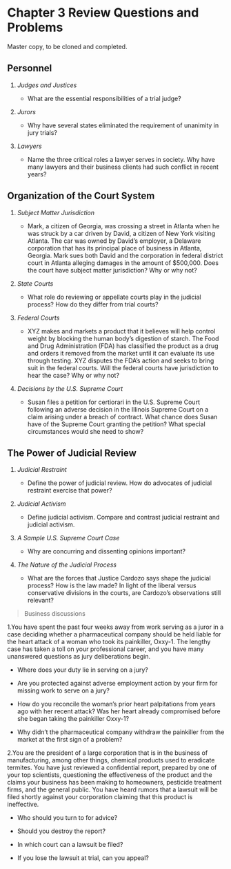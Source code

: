 # Chapter 3 Review Questions and Problems
Master copy, to be cloned and completed. 

## Personnel

1. *Judges and Justices*
   - What are the essential responsibilities of a trial judge?

2. *Jurors* 
   - Why have several states eliminated the requirement of unanimity in jury trials?

3. *Lawyers* 
   - Name the three critical roles a lawyer serves in society. Why have many lawyers and their business clients had such conflict in recent years?

## Organization of the Court System

1. *Subject Matter Jurisdiction* 
   - Mark, a citizen of Georgia, was crossing a street in Atlanta when he was struck by a car driven by David, a citizen of New York visiting Atlanta. The car was owned by David’s employer, a Delaware corporation that has its principal place of business in Atlanta, Georgia. Mark sues both David and the corporation in federal district court in Atlanta alleging damages in the amount of $500,000. Does the court have subject matter jurisdiction? Why or why not?

2. *State Courts* 
   - What role do reviewing or appellate courts play in the judicial process? How do they differ from trial courts?

3. *Federal Courts* 
   - XYZ makes and markets a product that it believes will help control weight by blocking the human body’s digestion of starch. The Food and Drug Administration (FDA) has classified the product as a drug and orders it removed from the market until it can evaluate its use through testing. XYZ disputes the FDA’s action and seeks to bring suit in the federal courts. Will the federal courts have jurisdiction to hear the case? Why or why not?

4. *Decisions by the U.S. Supreme Court* 
   - Susan files a petition for certiorari in the U.S. Supreme Court following an adverse decision in the Illinois Supreme Court on a claim arising under a breach of contract. What chance does Susan have of the Supreme Court granting the petition? What special circumstances would she need to show?

## The Power of Judicial Review

1. *Judicial Restraint* 
   - Define the power of judicial review. How do advocates of judicial restraint exercise that power?

2. *Judicial Activism* 
   - Define judicial activism. Compare and contrast judicial restraint and judicial activism.

3. *A Sample U.S. Supreme Court Case* 
   - Why are concurring and dissenting opinions important?

4. *The Nature of the Judicial Process* 
   - What are the forces that Justice Cardozo says shape the judicial process? How is the law made? In light of the liberal versus conservative divisions in the courts, are Cardozo’s observations still relevant?


> Business discussions

1.You have spent the past four weeks away from work serving as a juror in a case deciding whether a pharmaceutical company should be held liable for the heart attack of a woman who took its painkiller, Oxxy-1. The lengthy case has taken a toll on your professional career, and you have many unanswered questions as jury deliberations begin.

* Where does your duty lie in serving on a jury?

* Are you protected against adverse employment action by your firm for missing work to serve on a jury?

* How do you reconcile the woman’s prior heart palpitations from years ago with her recent attack? Was her heart already compromised before she began taking the painkiller Oxxy-1?

* Why didn’t the pharmaceutical company withdraw the painkiller from the market at the first sign of a problem?

2.You are the president of a large corporation that is in the business of manufacturing, among other things, chemical products used to eradicate termites. You have just reviewed a confidential report, prepared by one of your top scientists, questioning the effectiveness of the product and the claims your business has been making to homeowners, pesticide treatment firms, and the general public. You have heard rumors that a lawsuit will be filed shortly against your corporation claiming that this product is ineffective.

* Who should you turn to for advice?

* Should you destroy the report?

* In which court can a lawsuit be filed?

* If you lose the lawsuit at trial, can you appeal?

